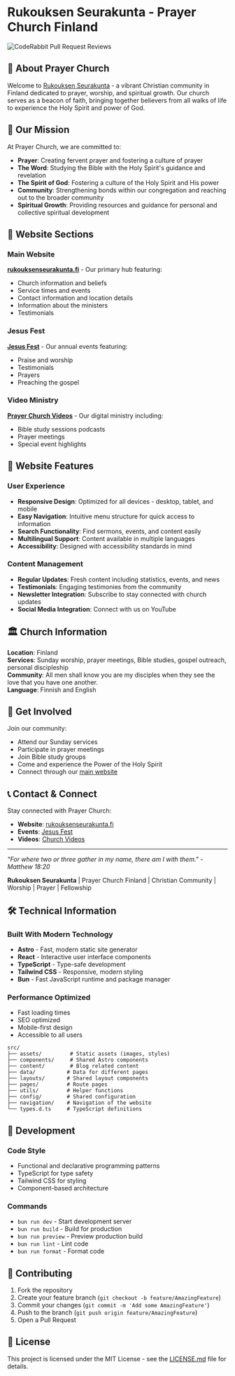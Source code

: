 # Rukouksen Seurakunta - Prayer Church Finland

![CodeRabbit Pull Request Reviews](https://img.shields.io/coderabbit/prs/github/Hessuew/rukouksen_seurakunta?utm_source=oss&utm_medium=github&utm_campaign=Hessuew%2Frukouksen_seurakunta&labelColor=171717&color=FF570A&link=https%3A%2F%2Fcoderabbit.ai&label=CodeRabbit+Reviews)

## 🙏 About Prayer Church

Welcome to [Rukouksen Seurakunta](https://rukouksenseurakunta.fi/) - a vibrant Christian community in Finland dedicated to prayer, worship, and spiritual growth. Our church serves as a beacon of faith, bringing together believers from all walks of life to experience the Holy Spirit and power of God.

## 🌟 Our Mission

At Prayer Church, we are committed to:

- **Prayer**: Creating fervent prayer and fostering a culture of prayer
- **The Word**: Studying the Bible with the Holy Spirit's guidance and revelation
- **The Spirit of God**: Fostering a culture of the Holy Spirit and His power
- **Community**: Strengthening bonds within our congregation and reaching out to the broader community
- **Spiritual Growth**: Providing resources and guidance for personal and collective spiritual development

## 📍 Website Sections

### Main Website

[**rukouksenseurakunta.fi**](https://rukouksenseurakunta.fi/) - Our primary hub featuring:

- Church information and beliefs
- Service times and events
- Contact information and location details
- Information about the ministers
- Testimonials

### Jesus Fest

[**Jesus Fest**](https://rukouksenseurakunta.fi/jesus-fest/) - Our annual events featuring:

- Praise and worship
- Testimonials
- Prayers
- Preaching the gospel

### Video Ministry

[**Prayer Church Videos**](https://rukouksenseurakunta.fi/rukouksen-seurakunta-videot/) - Our digital ministry including:

- Bible study sessions podcasts
- Prayer meetings
- Special event highlights

## 🎯 Website Features

### User Experience

- **Responsive Design**: Optimized for all devices - desktop, tablet, and mobile
- **Easy Navigation**: Intuitive menu structure for quick access to information
- **Search Functionality**: Find sermons, events, and content easily
- **Multilingual Support**: Content available in multiple languages
- **Accessibility**: Designed with accessibility standards in mind

### Content Management

- **Regular Updates**: Fresh content including statistics, events, and news
- **Testimonials**: Engaging testimonies from the community
- **Newsletter Integration**: Subscribe to stay connected with church updates
- **Social Media Integration**: Connect with us on YouTube

## 🏛️ Church Information

**Location**: Finland  
**Services**: Sunday worship, prayer meetings, Bible studies, gospel outreach, personal discipleship  
**Community**: All men shall know you are my disciples when they see the love that you have one another.  
**Language**: Finnish and English

## 🤝 Get Involved

Join our community:

- Attend our Sunday services
- Participate in prayer meetings
- Join Bible study groups
- Come and experience the Power of the Holy Spirit
- Connect through our [main website](https://rukouksenseurakunta.fi/)

## 📞 Contact & Connect

Stay connected with Prayer Church:

- **Website**: [rukouksenseurakunta.fi](https://rukouksenseurakunta.fi/)
- **Events**: [Jesus Fest](https://rukouksenseurakunta.fi/jesus-fest/)
- **Videos**: [Church Videos](https://rukouksenseurakunta.fi/rukouksen-seurakunta-videot/)

---

_"For where two or three gather in my name, there am I with them." - Matthew 18:20_

**Rukouksen Seurakunta** | Prayer Church Finland | Christian Community | Worship | Prayer | Fellowship

## 🛠 Technical Information

### Built With Modern Technology

- **Astro** - Fast, modern static site generator
- **React** - Interactive user interface components
- **TypeScript** - Type-safe development
- **Tailwind CSS** - Responsive, modern styling
- **Bun** - Fast JavaScript runtime and package manager

### Performance Optimized

- Fast loading times
- SEO optimized
- Mobile-first design
- Accessible to all users

```
src/
├── assets/         # Static assets (images, styles)
├── components/     # Shared Astro components
├── content/        # Blog related content
├── data/          # Data for different pages
├── layouts/       # Shared layout components
├── pages/         # Route pages
├── utils/         # Helper functions
├── config/        # Shared configuration
├── navigation/    # Navigation of the website
└── types.d.ts     # TypeScript definitions
```

## 🧪 Development

### Code Style

- Functional and declarative programming patterns
- TypeScript for type safety
- Tailwind CSS for styling
- Component-based architecture

### Commands

- `bun run dev` - Start development server
- `bun run build` - Build for production
- `bun run preview` - Preview production build
- `bun run lint` - Lint code
- `bun run format` - Format code

## 📝 Contributing

1. Fork the repository
2. Create your feature branch (`git checkout -b feature/AmazingFeature`)
3. Commit your changes (`git commit -m 'Add some AmazingFeature'`)
4. Push to the branch (`git push origin feature/AmazingFeature`)
5. Open a Pull Request

## 📄 License

This project is licensed under the MIT License - see the [LICENSE.md](LICENSE.md) file for details.
